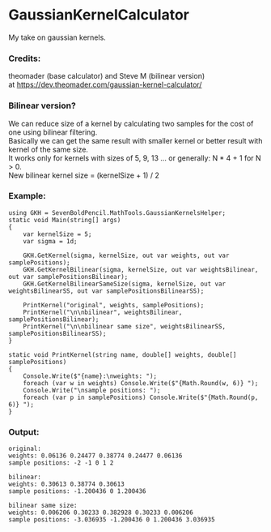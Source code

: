 # GaussianKernelCalculator

My take on gaussian kernels.  

### Credits:   
theomader (base calculator) and Steve M (bilinear version)   
at https://dev.theomader.com/gaussian-kernel-calculator/  

### Bilinear version?  
We can reduce size of a kernel by calculating two samples for the cost of one using bilinear filtering.  
Basically we can get the same result with smaller kernel or better result with kernel of the same size.  
It works only for kernels with sizes of 5, 9, 13 ... or generally: N * 4 + 1 for N > 0.  
New bilinear kernel size = (kernelSize + 1) / 2  

### Example:  
```
using GKH = SevenBoldPencil.MathTools.GaussianKernelsHelper;
static void Main(string[] args)
{
    var kernelSize = 5;
    var sigma = 1d;

    GKH.GetKernel(sigma, kernelSize, out var weights, out var samplePositions);
    GKH.GetKernelBilinear(sigma, kernelSize, out var weightsBilinear, out var samplePositionsBilinear);
    GKH.GetKernelBilinearSameSize(sigma, kernelSize, out var weightsBilinearSS, out var samplePositionsBilinearSS);

    PrintKernel("original", weights, samplePositions);
    PrintKernel("\n\nbilinear", weightsBilinear, samplePositionsBilinear);
    PrintKernel("\n\nbilinear same size", weightsBilinearSS, samplePositionsBilinearSS);
}

static void PrintKernel(string name, double[] weights, double[] samplePositions)
{
    Console.Write($"{name}:\nweights: ");
    foreach (var w in weights) Console.Write($"{Math.Round(w, 6)} ");
    Console.Write("\nsample positions: ");
    foreach (var p in samplePositions) Console.Write($"{Math.Round(p, 6)} ");
}
```
### Output:  
```
original:
weights: 0.06136 0.24477 0.38774 0.24477 0.06136
sample positions: -2 -1 0 1 2

bilinear:
weights: 0.30613 0.38774 0.30613
sample positions: -1.200436 0 1.200436

bilinear same size:
weights: 0.006206 0.30233 0.382928 0.30233 0.006206
sample positions: -3.036935 -1.200436 0 1.200436 3.036935
```

